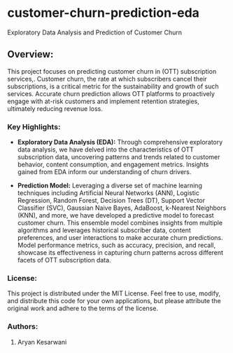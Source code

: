 # customer-churn-prediction-eda
Exploratory Data Analysis and Prediction of Customer Churn

## **Overview:**

This project focuses on predicting customer churn in (OTT) subscription services,. Customer churn, the rate at which subscribers cancel their subscriptions, is a critical metric for the sustainability and growth of such services. Accurate churn prediction allows OTT platforms to proactively engage with at-risk customers and implement retention strategies, ultimately reducing revenue loss.

### **Key Highlights:**

- **Exploratory Data Analysis (EDA):** Through comprehensive exploratory data analysis, we have delved into the characteristics of OTT subscription data, uncovering patterns and trends related to customer behavior, content consumption, and engagement metrics. Insights gained from EDA inform our understanding of churn drivers.

- **Prediction Model:** Leveraging a diverse set of machine learning techniques including Artificial Neural Networks (ANN), Logistic Regression, Random Forest, Decision Trees (DT), Support Vector Classifier (SVC), Gaussian Naive Bayes, AdaBoost, k-Nearest Neighbors (KNN), and more, we have developed a predictive model to forecast customer churn. This ensemble model combines insights from multiple algorithms and leverages historical subscriber data, content preferences, and user interactions to make accurate churn predictions. Model performance metrics, such as accuracy, precision, and recall, showcase its effectiveness in capturing churn patterns across different facets of OTT subscription data.

### **License:**
This project is distributed under the MIT License. Feel free to use, modify, and distribute this code for your own applications, but please attribute the original work and adhere to the terms of the license.

### **Authors:**

1. Aryan Kesarwani
